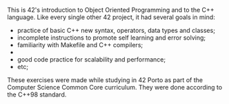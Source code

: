 This is 42's introduction to Object Oriented Programming and to the C++ language.
Like every single other 42 project, it had several goals in mind:
- practice of basic C++ new syntax, operators, data types and classes;
- incomplete instructions to promote self learning and error solving;
- familiarity with Makefile and C++ compilers;
- 
- good code practice for scalability and performance;
- etc;

These exercises were made while studying in 42 Porto as part of the Computer Science
Common Core curriculum. They were done according to the C++98 standard.